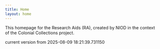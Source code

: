 ```yaml
---
title: Home
layout: home
---
```


This homepage for the Research Aids (RA), created by NIOD in the context of the Colonial Collections project. 


current version from 2025-08-09 18:21:39.731150